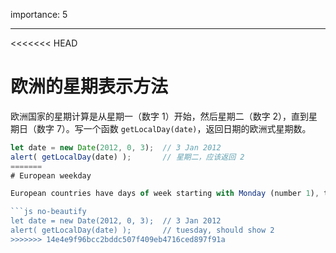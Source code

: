 importance: 5

---

<<<<<<< HEAD
# 欧洲的星期表示方法

欧洲国家的星期计算是从星期一（数字 1）开始，然后星期二（数字 2），直到星期日（数字 7）。写一个函数 `getLocalDay(date)`，返回日期的欧洲式星期数。

```js no-beautify
let date = new Date(2012, 0, 3);  // 3 Jan 2012
alert( getLocalDay(date) );       // 星期二，应该返回 2
=======
# European weekday

European countries have days of week starting with Monday (number 1), then Tuesday (number 2) and till Sunday (number 7). Write a function `getLocalDay(date)` that returns the "European" day of week for `date`.

```js no-beautify
let date = new Date(2012, 0, 3);  // 3 Jan 2012
alert( getLocalDay(date) );       // tuesday, should show 2
>>>>>>> 14e4e9f96bcc2bddc507f409eb4716ced897f91a
```
